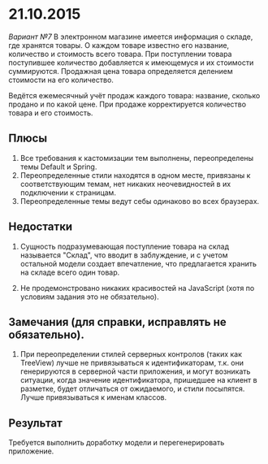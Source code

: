 # 21.10.2015
*Вариант №7*
В электронном магазине имеется информация о складе, где хранятся товары. О каждом товаре известно его название, 
количество и стоимость всего товара. При поступлении товара поступившее количество добавляется к имеющемуся и их 
стоимости суммируются. Продажная цена товара определяется делением стоимости на его количество.

Ведётся ежемесячный учёт продаж каждого товара: название, сколько продано и по какой цене. При продаже 
корректируется количество товара и его стоимость.

## Плюсы
1. Все требования к кастомизации тем выполнены, переопределены темы Default и Spring.
2. Переопределенные стили находятся в одном месте, привязаны к соответствующим темам, нет никаких неочевидностей 
   в их подключении к страницам.
3. Переопределенные темы ведут себы одинаково во всех браузерах.

## Недостатки
1. Сущность подразумевающая поступление товара на склад называется "Склад", что вводит в заблуждение, и с учетом остальной модели создает впечатление, что предлагается хранить на складе всего один товар.
   
2. Не продемонстровано никаких красивостей на JavaScript (хотя по условиям задания это не обязательно).

## Замечания (для справки, исправлять не обязательно).
1. При переопределении стилей серверных контролов (таких как TreeView) лучше не привязываться к идентификаторам, 
   т.к. они генерируются в серверной части приложения, и могут возникать ситуации, когда значение идентификатора,
   пришедшее на клиент в разметке, будет отличаться от ожидаемого, и стили посыпятся.
   Лучше привязываться к именам классов.

## Результат
Требуется выполнить доработку модели и перегенерировать приложение.
